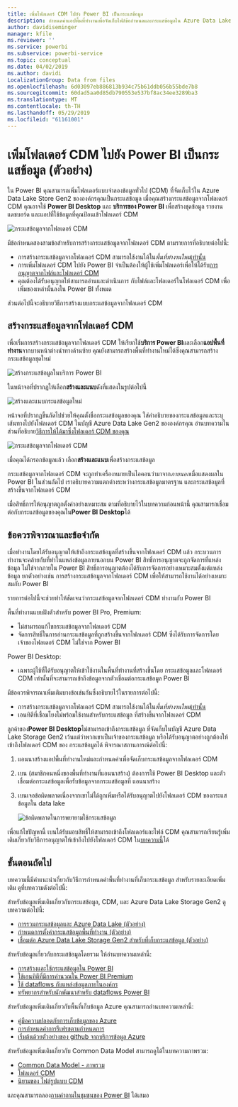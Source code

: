 ```yaml
---
title: เพิ่มโฟลเดอร์ CDM ไปยัง Power BI เป็นกระแสข้อมูล
description: กำหนดค่าแอปพื้นที่ทำงานเพื่อจัดเก็บไฟล์ข้อกำหนดและกระแสข้อมูลใน Azure Data Lake Storage Gen2
author: davidiseminger
manager: kfile
ms.reviewer: ''
ms.service: powerbi
ms.subservice: powerbi-service
ms.topic: conceptual
ms.date: 04/02/2019
ms.author: davidi
LocalizationGroup: Data from files
ms.openlocfilehash: 6d03097eb886813b934c75b61ddb056b55bde7b8
ms.sourcegitcommit: 60dad5aa0d85db790553e537bf8ac34ee3289ba3
ms.translationtype: MT
ms.contentlocale: th-TH
ms.lasthandoff: 05/29/2019
ms.locfileid: "61161001"
---
```

# <a name="add-a-cdm-folder-to-power-bi-as-a-dataflow-preview"></a>เพิ่มโฟลเดอร์ CDM ไปยัง Power BI เป็นกระแสข้อมูล (ตัวอย่าง)

ใน Power BI คุณสามารถเพิ่มโฟลเดอร์แบบจำลองข้อมูลทั่วไป (CDM) ที่จัดเก็บไว้ใน Azure Data Lake Store Gen2 ขององค์กรคุณเป็นกระแสข้อมูล เมื่อคุณสร้างกระแสข้อมูลจากโฟลเดอร์ CDM คุณอาจใช้ **Power BI Desktop** และ **บริการของ Power BI** เพื่อสร้างชุดข้อมูล รายงาน แดชบอร์ด และแอปที่ใช้ข้อมูลที่คุณป้อนเข้าโฟลเดอร์ CDM

![กระแสข้อมูลจากโฟลเดอร์ CDM](media/service-dataflows-add-cdm-folder/dataflow-from-cdm-folder_01.jpg)

มีข้อกำหนดสองสามข้อสำหรับการสร้างกระแสข้อมูลจากโฟลเดอร์ CDM ตามรายการที่อธิบายต่อไปนี้:

* การสร้างกระแสข้อมูลจากโฟลเดอร์ CDM สามารถใช้งานได้ใน*พื้นที่ทำงานใหม่*[เท่านั้น](service-create-the-new-workspaces.md) 
* การเพิ่มโฟลเดอร์ CDM ไปยัง Power BI จำเป็นต้องให้ผู้ใช้เพิ่มโฟลเดอร์เพื่อให้ได้รับ[การอนุญาตจากไฟล์และโฟลเดอร์ CDM](https://go.microsoft.com/fwlink/?linkid=2029121)
* คุณต้องได้รับอนุญาตให้สามารถอ่านและดำเนินการ กับไฟล์และโฟลเดอร์ในโฟลเดอร์ CDM เพื่อเพิ่มของเหล่านั้นลงใน Power BI ทั้งหมด

ส่วนต่อไปนี้จะอธิบายวิธีการสร้างแบบกระแสข้อมูลจากโฟลเดอร์ CDM

## <a name="create-a-dataflow-from-a-cdm-folder"></a>สร้างกระแสข้อมูลจากโฟลเดอร์ CDM

เพื่อเริ่มการสร้างกระแสข้อมูลจากโฟลเดอร์ CDM ให้เรียกใช้**บริการ Power BI**และเลือก**แอปพื้นที่ทำงาน**จากบานหน้าต่างนำทางด้านซ้าย คุณยังสามารถสร้างพื้นที่ทำงานใหม่ได้ซึ่งคุณสามารถสร้างกระแสข้อมูลชุดใหม่

![สร้างกระแสข้อมูลในบริการ Power BI](media/service-dataflows-add-cdm-folder/dataflow-from-cdm-folder_02.jpg)

ในหน้าจอที่ปรากฏให้เลือก**สร้างและแนบ**ดังที่แสดงในรูปต่อไปนี้

![สร้างและแนบกระแสข้อมูลใหม่](media/service-dataflows-add-cdm-folder/dataflow-from-cdm-folder_03.jpg)

หน้าจอที่ปรากฏขึ้นถัดไปช่วยให้คุณตั้งชื่อกระแสข้อมูลของคุณ ใส่คำอธิบายของกระแสข้อมูลและระบุเส้นทางไปยังโฟลเดอร์ CDM ในบัญชี Azure Data Lake Gen2 ขององค์กรคุณ อ่านบทความในส่วนที่อธิบาย[วิธีการให้ได้มาซึ่งโฟลเดอร์ CDM ของคุณ](service-dataflows-configure-workspace-storage-settings.md#get-the-uri-of-stored-dataflow-files) 

![กระแสข้อมูลจากโฟลเดอร์ CDM](media/service-dataflows-add-cdm-folder/dataflow-from-cdm-folder_01.jpg)

เมื่อคุณได้กรอกข้อมูลแล้ว เลือก**สร้างและแนบ**เพื่อสร้างกระแสข้อมูล

กระแสข้อมูลจากโฟลเดอร์ CDM จะถูกทำเครื่องหมายเป็นไอคอนว่ามาจาก*ภายนอก*เมื่อแสดงผลใน Power BI ในส่วนถัดไป เราอธิบายความแตกต่างระหว่างกระแสข้อมูลมาตรฐาน และกระแสข้อมูลที่สร้างขึ้นจากโฟลเดอร์ CDM

เมื่อสิทธิ์การให้อนุญาตถูกตั้งค่าอย่างเหมาะสม ตามที่อธิบายไว้ในบทความก่อนหน้านี้ คุณสามารถเชื่อมต่อกับกระแสข้อมูลของคุณใน**Power BI Desktop**ได้


## <a name="considerations-and-limitations"></a>ข้อควรพิจารณาและข้อจำกัด

เมื่อทำงานโดยได้รับอนุญาตให้เข้าถึงกระแสข้อมูลที่สร้างขึ้นจากโฟลเดอร์ CDM แล้ว กระบวนการทำงานจะคล้ายกับที่ทำในแหล่งข้อมูลภายนอกบน Power BI สิทธิ์การอนุญาตจะถูกจัดการที่แหล่งข้อมูล ไม่ใช่จากภายใน Power BI สิทธิ์การอนุญาตต้องได้รับการจัดการอย่างเหมาะสมตั้งแต่แหล่งข้อมูล ยกตัวอย่างเช่น การสร้างกระแสข้อมูลจากโฟลเดอร์ CDM เพื่อให้สามารถใช้งานได้อย่างเหมาะสมกับ Power BI

รายการต่อไปนี้จะช่วยทำให้ชัดเจนว่ากระแสข้อมูลจากโฟลเดอร์ CDM ทำงานกับ Power BI

พื้นที่ทำงานแบบฝังตัวสำหรับ power BI Pro, Premium:
* ไม่สามารถแก้ไขกระแสข้อมูลจากโฟลเดอร์ CDM
* จัดการสิทธิ์ในการอ่านกระแสข้อมูลที่ถูกสร้างขึ้นจากโฟลเดอร์ CDM ซึ่งได้รับการจัดการโดยเจ้าของโฟลเดอร์ CDM ไม่ใช่จาก Power BI

Power BI Desktop:
* เฉพาะผู้ใช้ที่ได้รับอนุญาตให้เข้าใช้งานในพื้นที่ทำงานที่สร้างขึ้นโดย กระแสข้อมูลและโฟลเดอร์ CDM เท่านั้นที่จะสามารถเข้าถึงข้อมูลจากตัวเชื่อมต่อกระแสข้อมูล Power BI


มีข้อควรพิจารณาเพิ่มเติมบางข้อเช่นกันซึ่งอธิบายไว้ในรายการต่อไปนี้:

* การสร้างกระแสข้อมูลจากโฟลเดอร์ CDM สามารถใช้งานได้ใน*พื้นที่ทำงานใหม่*[เท่านั้น](service-create-the-new-workspaces.md)
* เอนทิตีที่เชื่อมโยงไม่พร้อมใช้งานสำหรับกระแสข้อมูล ที่สร้างขึ้นจากโฟลเดอร์ CDM


ลูกค้าของ**Power BI Desktop**ไม่สามารถเข้าถึงกระแสข้อมูล ที่จัดเก็บในบัญชี Azure Data Lake Storage Gen2 เว้นแต่ว่าพวกเขาเป็นเจ้าของกระแสข้อมูล หรือได้รับอนุญาตอย่างถูกต้องให้เข้าถึงโฟลเดอร์ CDM ของ กระแสข้อมูลได้ พิจารณาสถานการณ์ต่อไปนี้:

1.  แอนนาสร้างแอปพื้นที่ทำงานใหม่และกำหนดค่าเพื่อจัดเก็บกระแสข้อมูลจากโฟลเดอร์ CDM
2.  เบน (สมาชิกคนหนึ่งของพื้นที่ทำงานที่แอนนาสร้าง) ต้องการใช้ Power BI Desktop และตัวเชื่อมต่อกระแสข้อมูลเพื่อรับข้อมูลจากกระแสข้อมูลที่ แอนนาสร้าง
3.  เบนเจอข้อผิดพลาดเนื่องจากเขาไม่ได้ถูกเพิ่มหรือได้รับอนุญาตไปยังโฟลเดอร์ CDM ของกระแสข้อมูลใน data lake

    ![ข้อผิดพลาดในการพยายามใช้กระแสข้อมูล](media/service-dataflows-configure-workspace-storage-settings/dataflow-storage-settings_08.jpg)

เพื่อแก้ไขปัญหานี้ เบนได้รับมอบสิทธิ์ให้สามารถเข้าถึงโฟลเดอร์และไฟล์ CDM คุณสามารถเรียนรู้เพิ่มเติมเกี่ยวกับวิธีการอนุญาตให้เข้าถึงไปยังโฟลเดอร์ CDM ใน[บทความนี้](https://go.microsoft.com/fwlink/?linkid=2029121)ได้


## <a name="next-steps"></a>ขั้นตอนถัดไป

บทความนี้มีคำแนะนำเกี่ยวกับวิธีการกำหนดค่าพื้นที่ทำงานที่เก็บกระแสข้อมูล สำหรับรายละเอียดเพิ่มเติม ดูที่บทความดังต่อไปนี้:

สำหรับข้อมูลเพิ่มเติมเกี่ยวกับกระแสข้อมูล, CDM, และ Azure Data Lake Storage Gen2 ดูบทความต่อไปนี้:

* [ การรวมกระแสข้อมูลและ Azure Data Lake (ตัวอย่าง)](service-dataflows-azure-data-lake-integration.md)
* [กำหนดการตั้งค่ากระแสข้อมูลพื้นที่ทำงาน (ตัวอย่าง)](service-dataflows-configure-workspace-storage-settings.md)
* [เชื่อมต่อ Azure Data Lake Storage Gen2 สำหรับที่เก็บกระแสข้อมูล (ตัวอย่าง)](service-dataflows-connect-azure-data-lake-storage-gen2.md)

สำหรับข้อมูลเกี่ยวกับกระแสข้อมูลโดยรวม ให้อ่านบทความเหล่านี้:

* [การสร้างและใช้กระแสข้อมูลใน Power BI](service-dataflows-create-use.md)
* [ใช้เอนทิตีที่มีการคำนวณใน Power BI Premium](service-dataflows-computed-entities-premium.md)
* [ใช้ dataflows กับแหล่งข้อมูลภายในองค์กร](service-dataflows-on-premises-gateways.md)
* [ทรัพยากรสำหรับนักพัฒนาสำหรับ dataflows Power BI](service-dataflows-developer-resources.md)

สำหรับข้อมูลเพิ่มเติมเกี่ยวกับพื้นที่เก็บข้อมูล Azure คุณสามารถอ่านบทความเหล่านี้:
* [คู่มือความปลอดภัยการเก็บข้อมูลของ Azure](https://docs.microsoft.com/azure/storage/common/storage-security-guide)
* [การกำหนดค่าการรีเฟรชตามกำหนดการ](refresh-scheduled-refresh.md)
* [เริ่มต้นด้วยตัวอย่างของ github จากบริการข้อมูล Azure](https://aka.ms/cdmadstutorial)

สำหรับข้อมูลเพิ่มเติมเกี่ยวกับ Common Data Model สามารถดูได้ในบทความภาพรวม:
* [Common Data Model - ภาพรวม](https://docs.microsoft.com/powerapps/common-data-model/overview)
* [โฟลเดอร์ CDM ](https://go.microsoft.com/fwlink/?linkid=2045304)
* [นิยามของ ไฟล์รูปแบบ CDM](https://go.microsoft.com/fwlink/?linkid=2045521)

และคุณสามารถลอง[ถามคำถามในชุมชนของ Power BI](http://community.powerbi.com/) ได้เสมอ

